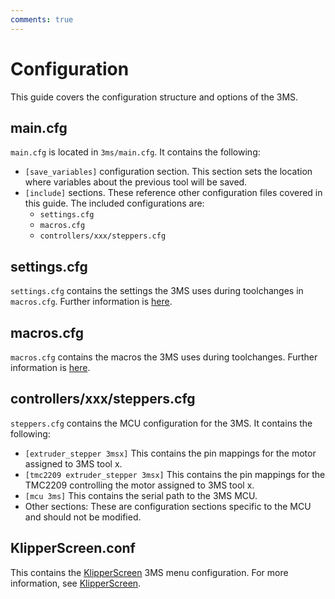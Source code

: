 ```yaml
---
comments: true
---
```


# Configuration

This guide covers the configuration structure and options of the 3MS.

## main.cfg

`main.cfg` is located in `3ms/main.cfg`. It contains the following:

- `[save_variables]` configuration section. This section sets the location where variables about the previous tool will be saved. 
- `[include]` sections. These reference other configuration files covered in this guide. The included configurations are:
    - `settings.cfg`
    - `macros.cfg`
    - `controllers/xxx/steppers.cfg`

## settings.cfg

`settings.cfg` contains the settings the 3MS uses during toolchanges in `macros.cfg`. Further information is [here](macros.md#3ms-settings).

## macros.cfg

`macros.cfg` contains the macros the 3MS uses during toolchanges. Further information is [here](macros.md#filament-handling).

## controllers/xxx/steppers.cfg

`steppers.cfg` contains the MCU configuration for the 3MS. It contains the following:

- `[extruder_stepper 3msx]` This contains the pin mappings for the motor assigned to 3MS tool x.
- `[tmc2209 extruder_stepper 3msx]` This contains the pin mappings for the TMC2209 controlling the motor assigned to 3MS tool x.
- `[mcu 3ms]` This contains the serial path to the 3MS MCU.
- Other sections: These are configuration sections specific to the MCU and should not be modified.

## KlipperScreen.conf

This contains the [KlipperScreen](https://klipperscreen.readthedocs.io/en/latest/) 3MS menu configuration. For more information, see [KlipperScreen](klipperscreen.md).